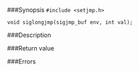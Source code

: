 ###Synopsis
`#include <setjmp.h>`

`void siglongjmp(sigjmp_buf env, int val);`

###Description

###Return value

###Errors